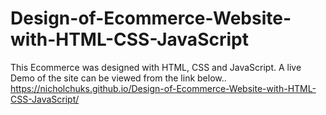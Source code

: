 # Design-of-Ecommerce-Website-with-HTML-CSS-JavaScript
This Ecommerce was designed with HTML, CSS and JavaScript. A live Demo of the site can be viewed from the link below.. 
https://nicholchuks.github.io/Design-of-Ecommerce-Website-with-HTML-CSS-JavaScript/
